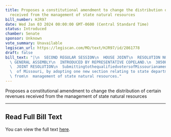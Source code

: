 ```yaml
---
title: Proposes a constitutional amendment to change the distribution of certain revenues
  received from the management of state natural resources
bill_number: HJR97
date: Wed Jan 03 2024 00:00:00 GMT-0600 (Central Standard Time)
status: Introduced
chamber: Senate
sponsor: Unknown
vote_summary: Unavailable
legiscan_url: https://legiscan.com/MO/text/HJR97/id/2861778
draft: false
bill_text: "|\n  SECOND REGULAR SESSION\n  HOUSE JOINT\n  RESOLUTION NO. 97\n  102ND\
  \ GENERAL ASSEMBLY\n  INTRODUCED BY REPRESENTATIVE COPELAND.\n  3850H.01I DANARADEMANMILLER,ChiefClerk\n\
  \  JOINT RESOLUTION\n  SubmittingtothequalifiedvotersofMissourianamendmenttoArticleIVoftheConstitution\n\
  \  of Missouri, by adopting one new section relating to state department revenue\
  \ from\n  management of state natural resources."
---
```

Proposes a constitutional amendment to change the distribution of certain revenues received from the management of state natural resources

---

## Read Full Bill Text

You can view the full text [here](https://legiscan.com/MO/text/HJR97/id/2861778).

